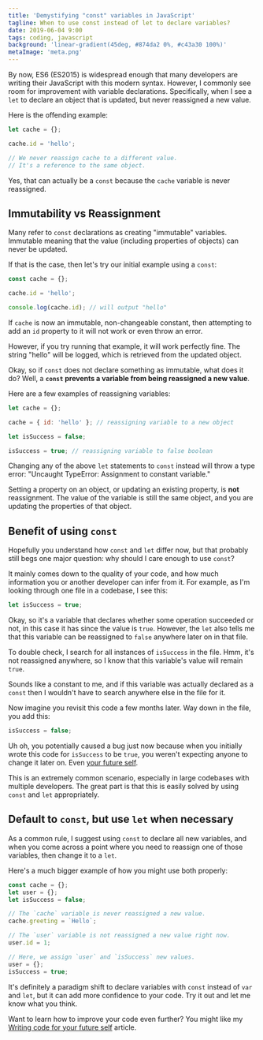 ```yaml
---
title: 'Demystifying "const" variables in JavaScript'
tagline: When to use const instead of let to declare variables?
date: 2019-06-04 9:00
tags: coding, javascript
background: 'linear-gradient(45deg, #874da2 0%, #c43a30 100%)'
metaImage: 'meta.png'
---
```


By now, ES6 (ES2015) is widespread enough that many developers are writing their JavaScript with this modern syntax. However, I commonly see room for improvement with variable declarations. Specifically, when I see a `let` to declare an object that is updated, but never reassigned a new value.

Here is the offending example:

```js
let cache = {};

cache.id = 'hello';

// We never reassign cache to a different value.
// It's a reference to the same object.
```

Yes, that can actually be a `const` because the `cache` variable is never reassigned.

## Immutability vs Reassignment

Many refer to `const` declarations as creating "immutable" variables. Immutable meaning that the value (including properties of objects) can never be updated.

If that is the case, then let's try our initial example using a `const`:

```js
const cache = {};

cache.id = 'hello';

console.log(cache.id); // will output "hello"
```

If `cache` is now an immutable, non-changeable constant, then attempting to add an `id` property to it will not work or even throw an error.

However, if you try running that example, it will work perfectly fine. The string "hello" will be logged, which is retrieved from the updated object.

Okay, so if `const` does not declare something as immutable, what does it do? Well, a **`const` prevents a variable from being reassigned a new value**.

Here are a few examples of reassigning variables:

```js
let cache = {};

cache = { id: 'hello' }; // reassigning variable to a new object

let isSuccess = false;

isSuccess = true; // reassigning variable to false boolean
```

Changing any of the above `let` statements to `const` instead will throw a type error: "Uncaught TypeError: Assignment to constant variable."

Setting a property on an object, or updating an existing property, is **not** reassignment. The value of the variable is still the same object, and you are updating the properties of that object.

## Benefit of using `const`

Hopefully you understand how `const` and `let` differ now, but that probably still begs one major question: why should I care enough to use `const`?

It mainly comes down to the quality of your code, and how much information you or another developer can infer from it. For example, as I'm looking through one file in a codebase, I see this:

```js
let isSuccess = true;
```

Okay, so it's a variable that declares whether some operation succeeded or not, in this case it has since the value is `true`. However, the `let` also tells me that this variable can be reassigned to `false` anywhere later on in that file.

To double check, I search for all instances of `isSuccess` in the file. Hmm, it's not reassigned anywhere, so I know that this variable's value will remain `true`.

Sounds like a constant to me, and if this variable was actually declared as a `const` then I wouldn't have to search anywhere else in the file for it.

Now imagine you revisit this code a few months later. Way down in the file, you add this:

```js
isSuccess = false;
```

Uh oh, you potentially caused a bug just now because when you initially wrote this code for `isSuccess` to be `true`, you weren't expecting anyone to change it later on. Even [your future self](/blog/readable-code).

This is an extremely common scenario, especially in large codebases with multiple developers. The great part is that this is easily solved by using `const` and `let` appropriately.

## Default to `const`, but use `let` when necessary

As a common rule, I suggest using `const` to declare all new variables, and when you come across a point where you need to reassign one of those variables, then change it to a `let`.

Here's a much bigger example of how you might use both properly:

```js
const cache = {};
let user = {};
let isSuccess = false;

// The `cache` variable is never reassigned a new value.
cache.greeting = `Hello`;

// The `user` variable is not reassigned a new value right now.
user.id = 1;

// Here, we assign `user` and `isSuccess` new values.
user = {};
isSuccess = true;
```

It's definitely a paradigm shift to declare variables with `const` instead of `var` and `let`, but it can add more confidence to your code. Try it out and let me know what you think.

Want to learn how to improve your code even further? You might like my [Writing code for your future self](/blog/readable-code) article.

